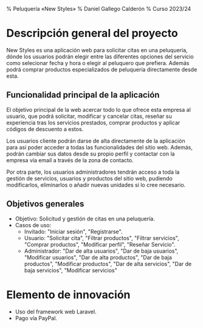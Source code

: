 % Peluquería «New Styles»
% Daniel Gallego Calderón
% Curso 2023/24

# Descripción general del proyecto

New Styles es una aplicación web para solicitar citas en una peluquería, dónde los usuarios
podrán elegir entre las diferentes opciones del servicio como selecionar fecha y hora o elegir al 
peluquero que prefiera. Además podrá comprar productos especializados de peluquería directamente 
desde esta.

## Funcionalidad principal de la aplicación

El objetivo principal de la web acercar todo lo que ofrece esta empresa al usuario, que podrá
solicitar, modificar y cancelar citas, reseñar su experiencia tras los servicios prestados, comprar
productos y aplicar códigos de descuento a estos.

Los usuarios cliente podrán darse de alta directamente de la aplicación para así poder acceder a todas
las funcionalidades del sitio web. Además, podrán cambiar sus datos desde su propio perfil y contactar 
con la empresa vía email a través de la zona de contacto.

Por otra parte, los usuarios administradores tendrán acceso a toda la gestión de servicios, usuarios
y productos del sitio web, pudiendo modificarlos, eliminarlos o añadir nuevas unidades si lo cree necesario.

## Objetivos generales

* Objetivo: Solicitud y gestión de citas en una peluquería.
* Casos de uso: 
    - Invitado: "Iniciar sesión", "Registrarse".
    - Usuario: "Solicitar cita", "Filtrar productos", "Filtrar servicios", "Comprar productos", "Modificar perfil", "Reseñar Servicio".
    - Administrador: "Dar de alta usuarios", "Dar de baja usuarios", "Modificar usuarios", "Dar de alta productos", "Dar de baja productos", "Modificar productos", "Dar de alta servicios", "Dar de baja servicios", "Modificar servicios"

# Elemento de innovación

* Uso del framework web Laravel.
* Pago vía PayPal. 

